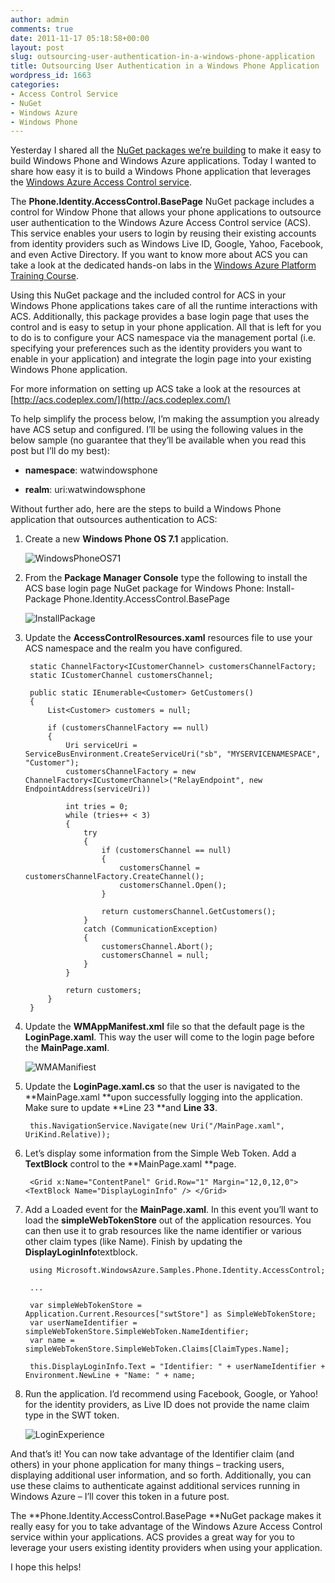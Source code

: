 ```yaml
---
author: admin
comments: true
date: 2011-11-17 05:18:58+00:00
layout: post
slug: outsourcing-user-authentication-in-a-windows-phone-application
title: Outsourcing User Authentication in a Windows Phone Application
wordpress_id: 1663
categories:
- Access Control Service
- NuGet
- Windows Azure
- Windows Phone
---
```


Yesterday I shared all the [NuGet packages we’re building](http://www.wadewegner.com/2011/11/nuget-packages-for-windows-azure-and-windows-phone-developers/) to make it easy to build Windows Phone and Windows Azure applications. Today I wanted to share how easy it is to build a Windows Phone application that leverages the [Windows Azure Access Control service](http://www.microsoft.com/windowsazure/features/accesscontrol/).

The **Phone.Identity.AccessControl.BasePage** NuGet package includes a control for Window Phone that allows your phone applications to outsource user authentication to the Windows Azure Access Control service (ACS). This service enables your users to login by reusing their existing accounts from identity providers such as Windows Live ID, Google, Yahoo, Facebook, and even Active Directory. If you want to know more about ACS you can take a look at the dedicated hands-on labs in the [Windows Azure Platform Training Course](http://msdn.microsoft.com/gg271268).

Using this NuGet package and the included control for ACS in your Windows Phone applications takes care of all the runtime interactions with ACS. Additionally, this package provides a base login page that uses the control and is easy to setup in your phone application. All that is left for you to do is to configure your ACS namespace via the management portal (i.e. specifying your preferences such as the identity providers you want to enable in your application) and integrate the login page into your existing Windows Phone application.

For more information on setting up ACS take a look at the resources at [http://acs.codeplex.com/](http://acs.codeplex.com/)

To help simplify the process below, I’m making the assumption you already have ACS setup and configured. I’ll be using the following values in the below sample (no guarantee that they’ll be available when you read this post but I’ll do my best):

* **namespace**: watwindowsphone 

* **realm**: uri:watwindowsphone 

Without further ado, here are the steps to build a Windows Phone application that outsources authentication to ACS:

1. Create a new **Windows Phone OS 7.1** application.         

	![WindowsPhoneOS71](https://wadewegner.blob.core.windows.net/wordpress/2011/11/WindowsPhoneOS71.jpg)

2. From the **Package Manager Console** type the following to install the ACS base login page NuGet package for Windows Phone: Install-Package Phone.Identity.AccessControl.BasePage          

	![InstallPackage](https://wadewegner.blob.core.windows.net/wordpress/2011/11/InstallPackage.jpg)

3. Update the **AccessControlResources.xaml** resources file to use your ACS namespace and the realm you have configured.
       
		static ChannelFactory<ICustomerChannel> customersChannelFactory; 
		static ICustomerChannel customersChannel;
		
		public static IEnumerable<Customer> GetCustomers() 
		{ 
		    List<Customer> customers = null;
		
		    if (customersChannelFactory == null) 
		    { 
		        Uri serviceUri = ServiceBusEnvironment.CreateServiceUri("sb", "MYSERVICENAMESPACE", "Customer"); 
		        customersChannelFactory = new ChannelFactory<ICustomerChannel>("RelayEndpoint", new EndpointAddress(serviceUri))
		
		        int tries = 0; 
		        while (tries++ < 3) 
		        { 
		            try 
		            { 
		                if (customersChannel == null) 
		                {
		                    customersChannel = customersChannelFactory.CreateChannel(); 
		                    customersChannel.Open(); 
		                }
		
		                return customersChannel.GetCustomers(); 
		            } 
		            catch (CommunicationException) 
		            {
		                customersChannel.Abort(); 
						customersChannel = null; 
		            } 
		        }
		            
		        return customers; 
		    }
		}

4. Update the **WMAppManifest.xml** file so that the default page is the **LoginPage.xaml**. This way the user will come to the login page before the **MainPage.xaml**.

	![WMAManifiest](https://wadewegner.blob.core.windows.net/wordpress/2011/11/WMAManifiest.jpg)

5. Update the **LoginPage.xaml.cs** so that the user is navigated to the **MainPage.xaml **upon successfully logging into the application. Make sure to update **Line 23 **and **Line 33**. 

		this.NavigationService.Navigate(new Uri("/MainPage.xaml", UriKind.Relative));
  
6. Let’s display some information from the Simple Web Token. Add a **TextBlock** control to the **MainPage.xaml **page.

		<Grid x:Name="ContentPanel" Grid.Row="1" Margin="12,0,12,0"> <TextBlock Name="DisplayLoginInfo" /> </Grid>
  
7. Add a Loaded event for the **MainPage.xaml**. In this event you’ll want to load the **simpleWebTokenStore** out of the application resources. You can then use it to grab resources like the name identifier or various other claim types (like Name). Finish by updating the **DisplayLoginInfo**textblock. 

		using Microsoft.WindowsAzure.Samples.Phone.Identity.AccessControl;
	
		...
	
		var simpleWebTokenStore = Application.Current.Resources["swtStore"] as SimpleWebTokenStore;
		var userNameIdentifier = simpleWebTokenStore.SimpleWebToken.NameIdentifier;
		var name = simpleWebTokenStore.SimpleWebToken.Claims[ClaimTypes.Name];
		
		this.DisplayLoginInfo.Text = "Identifier: " + userNameIdentifier + Environment.NewLine + "Name: " + name;

8. Run the application. I’d recommend using Facebook, Google, or Yahoo! for the identity providers, as Live ID does not provide the name claim type in the SWT token.

	![LoginExperience](https://wadewegner.blob.core.windows.net/wordpress/2011/11/LoginExperience.jpg)

And that’s it! You can now take advantage of the Identifier claim (and others) in your phone application for many things – tracking users, displaying additional user information, and so forth. Additionally, you can use these claims to authenticate against additional services running in Windows Azure – I’ll cover this token in a future post.

The **Phone.Identity.AccessControl.BasePage **NuGet package makes it really easy for you to take advantage of the Windows Azure Access Control service within your applications. ACS provides a great way for you to leverage your users existing identity providers when using your application.

I hope this helps!